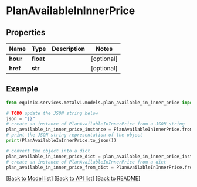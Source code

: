# PlanAvailableInInnerPrice


## Properties

Name | Type | Description | Notes
------------ | ------------- | ------------- | -------------
**hour** | **float** |  | [optional] 
**href** | **str** |  | [optional] 

## Example

```python
from equinix.services.metalv1.models.plan_available_in_inner_price import PlanAvailableInInnerPrice

# TODO update the JSON string below
json = "{}"
# create an instance of PlanAvailableInInnerPrice from a JSON string
plan_available_in_inner_price_instance = PlanAvailableInInnerPrice.from_json(json)
# print the JSON string representation of the object
print(PlanAvailableInInnerPrice.to_json())

# convert the object into a dict
plan_available_in_inner_price_dict = plan_available_in_inner_price_instance.to_dict()
# create an instance of PlanAvailableInInnerPrice from a dict
plan_available_in_inner_price_from_dict = PlanAvailableInInnerPrice.from_dict(plan_available_in_inner_price_dict)
```
[[Back to Model list]](../README.md#documentation-for-models) [[Back to API list]](../README.md#documentation-for-api-endpoints) [[Back to README]](../README.md)



